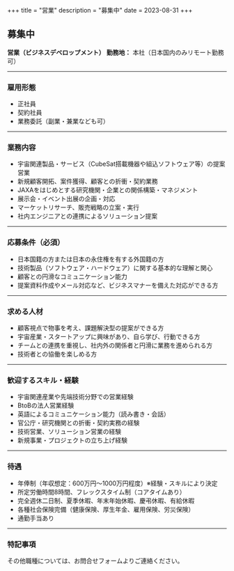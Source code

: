 +++
title = "営業"
description = "募集中"
date = 2023-08-31
+++

## 募集中
**営業（ビジネスデベロップメント）**
**勤務地：** 本社（日本国内のみリモート勤務可）

---

### 雇用形態
- 正社員
- 契約社員
- 業務委託（副業・兼業なども可）

---

### 業務内容
- 宇宙関連製品・サービス（CubeSat搭載機器や組込ソフトウェア等）の提案営業
- 新規顧客開拓、案件獲得、顧客との折衝・契約業務
- JAXAをはじめとする研究機関・企業との関係構築・マネジメント
- 展示会・イベント出展の企画・対応
- マーケットリサーチ、販売戦略の立案・実行
- 社内エンジニアとの連携によるソリューション提案

---

### 応募条件（必須）
- 日本国籍の方または日本の永住権を有する外国籍の方
- 技術製品（ソフトウェア・ハードウェア）に関する基本的な理解と関心
- 顧客との円滑なコミュニケーション能力
- 提案資料作成やメール対応など、ビジネスマナーを備えた対応ができる方

---

### 求める人材
- 顧客視点で物事を考え、課題解決型の提案ができる方
- 宇宙産業・スタートアップに興味があり、自ら学び、行動できる方
- チームとの連携を重視し、社内外の関係者と円滑に業務を進められる方
- 技術者との協働を楽しめる方

---

### 歓迎するスキル・経験
- 宇宙関連産業や先端技術分野での営業経験
- BtoBの法人営業経験
- 英語によるコミュニケーション能力（読み書き・会話）
- 官公庁・研究機関との折衝・契約実務の経験
- 技術営業、ソリューション営業の経験
- 新規事業・プロジェクトの立ち上げ経験

---

### 待遇
- 年俸制（年収想定：600万円〜1000万円程度）※経験・スキルにより決定
- 所定労働時間8時間、フレックスタイム制（コアタイムあり）
- 完全週休二日制、夏季休暇、年末年始休暇、慶弔休暇、有給休暇
- 各種社会保険完備（健康保険、厚生年金、雇用保険、労災保険）
- 通勤手当あり

---

### 特記事項
その他職種については、お問合せフォームよりご連絡ください。
